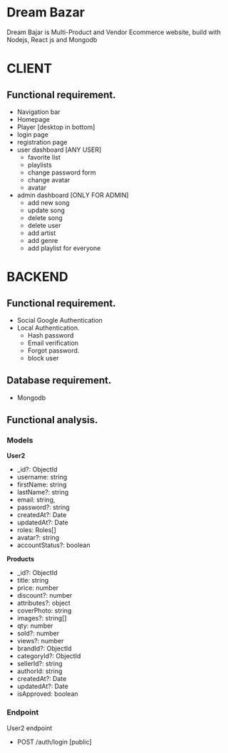 # Dream Bazar


Dream Bajar is Multi-Product and Vendor Ecommerce website, build with Nodejs, 
React js and Mongodb


# CLIENT
## Functional requirement.
- Navigation bar
- Homepage
- Player [desktop in bottom] 
- login page
- registration page
- user dashboard [ANY USER]
  - favorite list
  - playlists
  - change password form
  - change avatar
  - avatar
- admin dashboard [ONLY FOR ADMIN]
  - add new song
  - update song
  - delete song
  - delete user
  - add artist
  - add genre
  - add playlist for everyone

# BACKEND
## Functional requirement.
- Social Google Authentication
- Local Authentication.
    - Hash password
    - Email verification
    - Forgot password.
    - block user

## Database requirement.
- Mongodb


## Functional analysis.
### Models

**User2**
- _id?: ObjectId
- username: string
- firstName: string
- lastName?: string
- email: string,
- password?: string
- createdAt?: Date
- updatedAt?: Date
- roles: Roles[]
- avatar?: string
- accountStatus?: boolean


**Products**
- _id?: ObjectId
- title: string
- price: number
- discount?: number
- attributes?: object
- coverPhoto: string
- images?: string[]
- qty: number
- sold?: number
- views?: number
- brandId?:  ObjectId
- categoryId?:  ObjectId
- sellerId?:  string
- authorId:  string
- createdAt?: Date
- updatedAt?: Date
- isApproved: boolean




### Endpoint

User2 endpoint
 - POST /auth/login [public]

